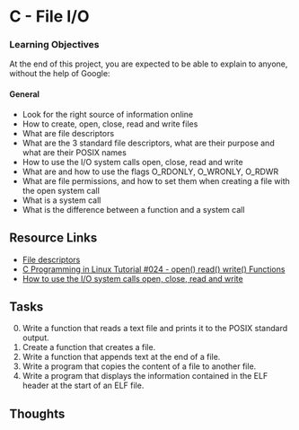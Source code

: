 # C - File I/O

### Learning Objectives
At the end of this project, you are expected to be able to explain to anyone, without the help of Google:

#### General
 * Look for the right source of information online
 * How to create, open, close, read and write files
 * What are file descriptors
 * What are the 3 standard file descriptors, what are their purpose and what are their POSIX names
 * How to use the I/O system calls open, close, read and write
 * What are and how to use the flags O_RDONLY, O_WRONLY, O_RDWR
 * What are file permissions, and how to set them when creating a file with the open system call
 * What is a system call
 * What is the difference between a function and a system call

## Resource Links

 * [File descriptors](https://en.wikipedia.org/wiki/Standard_streams)
 * [C Programming in Linux Tutorial #024 - open() read() write() Functions](https://www.youtube.com/watch?v=dP3N8g7h8gY)
 * [How to use the I/O system calls open, close, read and write](https://www.geeksforgeeks.org/input-output-system-calls-c-create-open-close-read-write/)

## Tasks

0. Write a function that reads a text file and prints it to the POSIX standard output.
1. Create a function that creates a file.
2. Write a function that appends text at the end of a file.
4. Write a program that copies the content of a file to another file.
5. Write a program that displays the information contained in the ELF header at the start of an ELF file.
 
## Thoughts
